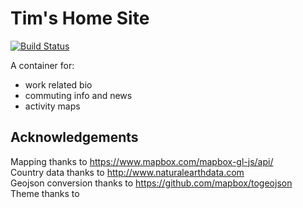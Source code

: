 # Tim's Home Site
[![Build Status](https://travis-ci.org/TimSmithCH/TimSmithCH.github.io.svg?branch=master)](https://travis-ci.org/TimSmithCH/TimSmithCH.github.io)

A container for:
- work related bio
- commuting info and news
- activity maps

## Acknowledgements
Mapping thanks to https://www.mapbox.com/mapbox-gl-js/api/  
Country data thanks to http://www.naturalearthdata.com  
Geojson conversion thanks to https://github.com/mapbox/togeojson  
Theme thanks to
